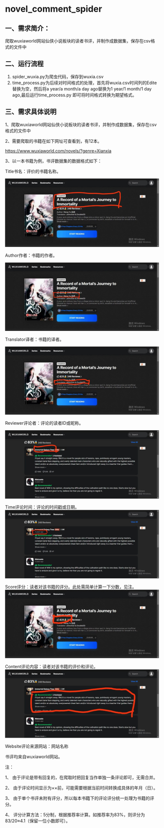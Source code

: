 # novel_comment_spider
## 一、需求简介：

爬取wuxiaworld网站仙侠小说板块的读者书评，并制作成数据集，保存在csv格式的文件中

## 二、运行流程

1. spider_wuxia.py为爬虫代码，保存到wuxia.csv
2. time_process.py为后续对时间格式的处理，首先将wuxia.csv时间列的Edite替换为空，然后将a year/a month/a day ago替换为1 year/1 month/1 day ago,最后运行time_process.py 即可将时间格式转换为期望格式。

## 三、需求具体说明

1、爬取wuxiaworld网站仙侠小说板块的读者书评，并制作成数据集，保存在csv格式的文件中

2、需要爬取的书籍在如下网址可查看到，有12本。

https://www.wuxiaworld.com/novels/?genre=Xianxia

3、以一本书籍为例，书评数据集的数据格式如下：

Title书名：评价的书籍名称。

![title](./image/title.jpg)  

Author作者：书籍的作者。

![author](./image/author.jpg) 

Translator译者：书籍的译者。

![translator](./image/translator.jpg)

Reviewer评论者：评论的读者ID或昵称。

![reviewer](./image/reviewer.jpg)

Time评论时间：评论的时间戳或日期。![time](./image/time.jpg)

Score评分：读者对该书籍的评分。此处需简单计算一下分数，见注。 ![score](./image/score.jpg)

Content评论内容：读者对该书籍的评价和评论。     ![content](./image/content.jpg)

Website评论来源网站：网站名称

书评均来自wuxiaworld网站。

 注：

1、 由于评论是带有回复的，在爬取时把回复当作单独一条评论即可，无需合并。

2、 由于评论时间显示为××前，可能需要根据当前时间转换成具体的年月（日）。

3、 由于单个书评未附有评分，所以每本书籍下的评论评分统一处理为书籍的评分。

4、 评分计算方法：5分制，根据推荐率计算。如推荐率为83%，则评分为83/20≈4.1（保留一位小数即可）。
